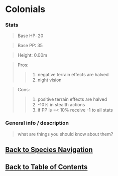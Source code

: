 #   Colonials

### Stats
>   Base HP:    20

>   Base PP:    35

>   Height:     0.00m

>   Pros:
>>1.    negative terrain effects are halved
>>2.    night vision

>   Cons:
>>1.    positive terrain effects are halved
>>2.    -10% in stealth actions
>>3.    if PP is =< 10% receive -1 to all stats

### General info / description
>   what are things you should know about them?

<!--End of the file-->
##  [Back to Species Navigation](SpeciesNavigation.md)
##  [Back to Table of Contents](../TableOfContents.md)